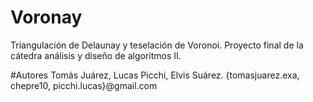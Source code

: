 # Voronay
Triangulación de Delaunay y teselación de Voronoi. Proyecto final de la cátedra análisis y diseño de algoritmos II.


#Autores
Tomás Juárez, Lucas Picchi, Elvis Suárez.
{tomasjuarez.exa, chepre10, picchi.lucas}@gmail.com
